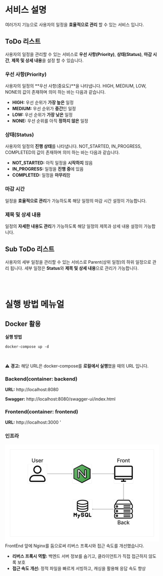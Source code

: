 # 서비스 설명
여러가지 기능으로 사용자의 일정을 **효율적으로 관리** 할 수 있는 서비스 입니다. 

## ToDo 리스트
사용자의 일정을 관리할 수 있는 서비스로 **우선 사항(Priority)**, **상태(Status)**, **마감 시간**, **제목 및 상세 내용**을 설정 할 수 있습니다.

### 우선 사항(Priority)
사용자의 일정의 **우선 사항(중요도)**을 나타냅니다. HIGH, MEDIUM, LOW, NONE의 값이 존재하며 의미 하는 바는 다음과 같습니다.

- **HIGH:** 우선 순위가 **가장 높은** 일정
- **MEDIUM:** 우선 순위가 **중간**인 일정
- **LOW:** 우선 순위가 **가장 낮은** 일정
- **NONE:** 우선 순위를 아직 **정하지 않은** 일정

### 상태(Status)
사용자의 일정의 **진행 상태**를 나타냅니다. NOT_STARTED, IN_PROGRESS, COMPLETED의 값이 존재하며 의미 하는 바는 다음과 같습니다.

- **NOT_STARTED:** 아직 일정을 **시작하지** 않음
- **IN_PROGRESS:** 일정을 **진행 중**에 있음
- **COMPLETED:** 일정을 **마무리**함

### 마감 시간
일정을 **효율적으로 관리**가 가능하도록 해당 일정의 마감 시간 설정이 가능합니다.

### 제목 및 상세 내용
일정의 **자세한 내용도 관리**가 가능하도록 해당 일정의 제목과 상세 내용 설정이 가능합니다.


## Sub ToDo 리스트
사용자의 세부 일정을 관리할 수 있는 서비스로 Parent(상위 일정)의 하위 일정으로 관리 됩니다. 세부 일정은 **Status**와 **제목 및 상세 내용**으로 관리가 가능합니다.


<br><br>


# 실행 방법 메뉴얼
## Docker 활용
**실행 방법**
```
docker-compose up -d
```

<br>

⚠️ **경고:** 해당 URL은 docker-compose를 **로컬에서 실행**했을 때의 URL 입니다.

### Backend(container: backend)
**URL:** http://localhost:8080

**Swagger:** http://localhost:8080/swagger-ui/index.html

### Frontend(container: frontend)
**URL:** http://localhost:3000
'
### 인프라
![img](./infra.png)
FrontEnd 앞에 Nginx를 둠으로써 리버스 프록시와 접근 속도를 개선했습니다.
- **리버스 프록시 역할:** 백엔드 서버 정보를 숨기고, 클라이언트가 직접 접근하지 않도록 보호
- **접근 속도 개선:** 정적 파일을 빠르게 서빙하고, 캐싱을 활용해 응답 속도 향상
